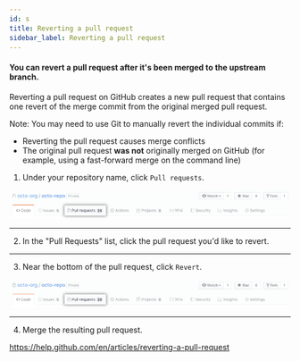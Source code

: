```yaml
---
id: s
title: Reverting a pull request
sidebar_label: Reverting a pull request
---
```


<!-- Reverting a pull request -->

#### You can revert a pull request after it's been merged to the upstream branch.

Reverting a pull request on GitHub creates a new pull request that contains one revert of the merge commit from the original merged pull request.

Note: You may need to use Git to manually revert the individual commits if:

- Reverting the pull request causes merge conflicts
- The original pull request **was not** originally merged on GitHub (for example, using a fast-forward merge on the command line)


1. Under your repository name, click  `Pull requests`.

<!-- [IMG]
repo-tabs-pull-requests (1) -->

![xxx](https://raw.githubusercontent.com/ChickenKyiv/awesome-git-article/master/img/PR/repo-tabs-pull-requests.png)

---


2. In the "Pull Requests" list, click the pull request you'd like to revert.

---


3. Near the bottom of the pull request, click `Revert`.

<!-- [IMG]
repo-tabs-pull-requests (1) -->

![xxx](https://raw.githubusercontent.com/ChickenKyiv/awesome-git-article/master/img/PR/repo-tabs-pull-requests.png)

---


4. Merge the resulting pull request.



https://help.github.com/en/articles/reverting-a-pull-request
